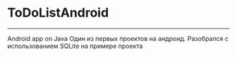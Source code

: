# ToDoListAndroid
***
Android app on Java
Один из первых проектов на андроид. 
Разобрался с использованием SQLite на примере проекта
